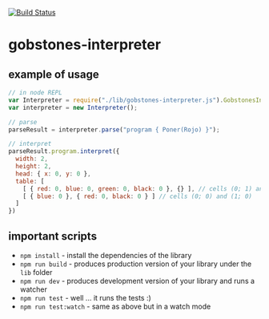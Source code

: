 [![Build Status](https://travis-ci.org/gobstones/gobstones-interpreter.svg?branch=master)](https://travis-ci.org/gobstones/gobstones-interpreter)

# gobstones-interpreter

## example of usage

```js
// in node REPL
var Interpreter = require("./lib/gobstones-interpreter.js").GobstonesInterpreterAPI;
var interpreter = new Interpreter();

// parse
parseResult = interpreter.parse("program { Poner(Rojo) }");

// interpret
parseResult.program.interpret({
  width: 2,
  height: 2,
  head: { x: 0, y: 0 },
  table: [
    [ { red: 0, blue: 0, green: 0, black: 0 }, {} ], // cells (0; 1) and (1; 1)
    [ { blue: 0 }, { red: 0, black: 0 } ] // cells (0; 0) and (1; 0)
  ]
})
```

## important scripts

* `npm install` - install the dependencies of the library
* `npm run build` - produces production version of your library under the `lib` folder
* `npm run dev` - produces development version of your library and runs a watcher
* `npm run test` - well ... it runs the tests :)
* `npm run test:watch` - same as above but in a watch mode
